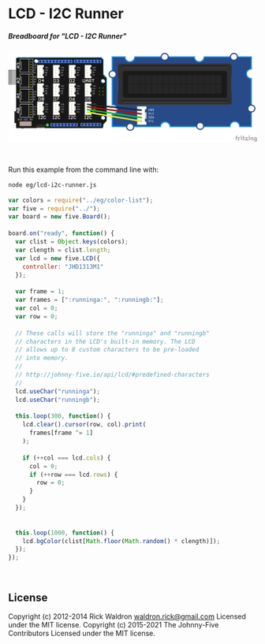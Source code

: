 <!--remove-start-->

# LCD - I2C Runner

<!--remove-end-->






##### Breadboard for "LCD - I2C Runner"



![docs/breadboard/lcd-i2c-runner.png](breadboard/lcd-i2c-runner.png)<br>

&nbsp;




Run this example from the command line with:
```bash
node eg/lcd-i2c-runner.js
```


```javascript
var colors = require("../eg/color-list");
var five = require("../");
var board = new five.Board();

board.on("ready", function() {
  var clist = Object.keys(colors);
  var clength = clist.length;
  var lcd = new five.LCD({
    controller: "JHD1313M1"
  });

  var frame = 1;
  var frames = [":runninga:", ":runningb:"];
  var col = 0;
  var row = 0;

  // These calls will store the "runninga" and "runningb"
  // characters in the LCD's built-in memory. The LCD
  // allows up to 8 custom characters to be pre-loaded
  // into memory.
  //
  // http://johnny-five.io/api/lcd/#predefined-characters
  //
  lcd.useChar("runninga");
  lcd.useChar("runningb");

  this.loop(300, function() {
    lcd.clear().cursor(row, col).print(
      frames[frame ^= 1]
    );

    if (++col === lcd.cols) {
      col = 0;
      if (++row === lcd.rows) {
        row = 0;
      }
    }
  });


  this.loop(1000, function() {
    lcd.bgColor(clist[Math.floor(Math.random() * clength)]);
  });
});

```








&nbsp;

<!--remove-start-->

## License
Copyright (c) 2012-2014 Rick Waldron <waldron.rick@gmail.com>
Licensed under the MIT license.
Copyright (c) 2015-2021 The Johnny-Five Contributors
Licensed under the MIT license.

<!--remove-end-->
